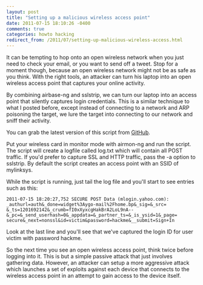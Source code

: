 ```yaml
---
layout: post
title: "Setting up a malicious wireless access point"
date: 2011-07-15 18:10:26 -0400
comments: true
categories: howto hacking
redirect_from: /2011/07/setting-up-malicious-wireless-access.html
---
```


It can be tempting to hop onto an open wireless network when you just need to check your email, or you want to send off a tweet. Stop for a moment though, because an open wireless network might not be as safe as you think. With the right tools, an attacker can turn his laptop into an open wireless access point that captures your online activity. 

<!--more-->

By combining airbase-ng and sslstrip, we can turn our laptop into an access point that silently captures login credentials. This is a similar technique to what I posted before, except instead of connecting to a network and ARP poisoning the target, we lure the target into connecting to our network and sniff their activity.

You can grab the latest version of this script from [GitHub](https://github.com/superkojiman/peepshow).

Put your wireless card in monitor mode with airmon-ng and run the script. The script will create a logfile called log.txt which will contain all POST traffic. If you'd prefer to capture SSL and HTTP traffic, pass the -a option to sslstrip. By default the script creates an access point with an SSID of mylinksys. 

While the script is running, just tail the log file and you'll start to see entries such as this:

```
2011-07-15 18:20:27,752 SECURE POST Data (mlogin.yahoo.com):
_authurl=auth&_done=widget%3Aygo-mail%2Fhome.bp&_sig=&_src=
&_ts=1201692142&_crumb=fI0xXyxcgHakBrA2LoL9nA--&_pc=&_send_userhash=0&_appdata=&_partner_ts=&_is_ysid=1&_page=
secure&_next=nonssl&id=victim&password=hackme&__submit=Sign+In
```

Look at the last line and you'll see that we've captured the login ID for user victim with password hackme.

So the next time you see an open wireless access point, think twice before logging into it. This is but a simple passive attack that just involves gathering data. However, an attacker can setup a more aggressive attack which launches a set of exploits against each device that connects to the wireless access point in an attempt to gain access to the device itself.
